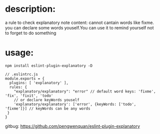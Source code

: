 # description:
a rule to check explanatory note content: cannot cantain words like fixme. you can declare some words youself.You can use it to remind yourself not to forget to do something


# usage:
```
npm install eslint-plugin-explanatory -D

```


```
// .eslintrc.js
module.exports = {
  plugins: [ 'explanatory' ],
  rules: { 
    "explanatory/explanatory": "error" // default word keys: 'fixme', 'fix', 'fixit', 'todo'
    // or declare keyWords youself
    'explanatory/explanatory': ['error', {keyWords: ['todo', 'fixme']}] // keyWords can be any words
 }
}
```

gitbug: https://github.com/pengwenquan/eslint-plugin-explanatory
